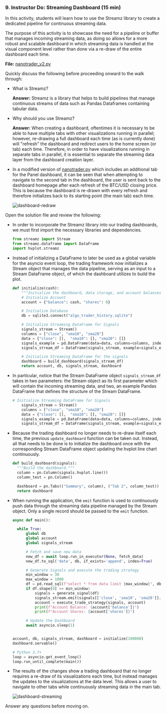 ### 9. Instructor Do: Streaming Dashboard (15 min)

In this activity, students will learn how to use the Streamz library to create a dedicated pipeline for continuous streaming data.

The purpose of this activity is to showcase the need for a pipeline or buffer that manages incoming streaming data, as doing so allows for a more robust and scalable dashboard in which streaming data is handled at the visual component level rather than done via a re-draw of the entire dashboard each time.

**File:** [nanotrader_v2.py](Activities/08-Ins_Streaming_Dashboard/Solved/nanotrader_v2.py)

Quickly discuss the following before proceeding onward to the walk through:

* What is Streamz?

  **Answer:** Streamz is a library that helps to build pipelines that manage continuous streams of data such as Pandas Dataframes containing tabular data.

* Why should you use Streamz?

  **Answer:** When creating a dashboard, oftentimes it is necessary to be able to have multiple tabs with other visualizations running in parallel; however, re-drawing a full dashboard each time (as is currently done) will "refresh" the dashboard and redirect users to the home screen (or tab) each time. Therefore, in order to have visualizations running in separate tabs in parallel, it is essential to separate the streaming data layer from the dashboard creation layer.

* In a modified version of [nanotrader.py](Activities/08-Ins_Streaming_Dashboard/Unsolved/nanotrader.py) which includes an additional tab for the Panel dashboard, it can be seen that when attempting to navigate to the second tab in the dashboard, the user is sent back to the dashboard homepage after each refresh of the BTC/USD closing price. This is because the dashboard is re-drawn with every refresh and therefore initializes back to its starting point (the main tab) each time.

  ![dashboard-redraw](Images/dashboard-redraw.gif)

Open the solution file and review the following:

* In order to incorporate the Streamz library into our trading dashboards, we must first import the necessary libraries and dependencies.

  ```python
  from streamz import Stream
  from streamz.dataframe import DataFrame
  import hvplot.streamz
  ```

* Instead of initializing a DataFrame to later be used as a global variable for the asyncio event loop, the trading framework now initializes a Stream object that manages the data pipeline, serving as an input to a Stream DataFrame object, of which the dashboard utilizes to build the plot.

  ```python
  def initialize(cash):
      """Initialize the dashboard, data storage, and account balances."""
      # Initialize Account
      account = {"balance": cash, "shares": 0}

      # Initialize Database
      db = sqlite3.connect("algo_trader_history.sqlite")

      # Initialize Streaming DataFrame for Signals
      signals_stream = Stream()
      columns = ["close", "sma10", "sma20"]
      data = {"close": [],  "sma10": [], "sma20": []}
      signals_example = pd.DataFrame(data=data, columns=columns, index=pd.DatetimeIndex([]))
      signals_stream_df = DataFrame(signals_stream, example=signals_example)

      # Initialize Streaming DataFrame for the signals
      dashboard = build_dashboard(signals_stream_df)
      return account, db, signals_stream, dashboard
  ```

* In particular, notice that the Stream DataFrame object `signals_stream_df` takes in two parameters: the Stream object as its first parameter which will contain the incoming streaming data, and two, an example Pandas DataFrame that defines the structure of the Stream DataFrame.

  ```python
  # Initialize Streaming DataFrame for Signals
      signals_stream = Stream()
      columns = ["close", "sma10", "sma20"]
      data = {"close": [],  "sma10": [], "sma20": []}
      signals_example = pd.DataFrame(data=data, columns=columns, index=pd.DatetimeIndex([]))
      signals_stream_df = DataFrame(signals_stream, example=signals_example)
  ```

* Because the trading dashboard no longer needs to re-draw itself each time, the previous `update_dashboard` function can be taken out. Instead, all that needs to be done is to initialize the dashboard once with the corresponding Stream DataFrame object updating the hvplot line chart continuously.

  ```python
  def build_dashboard(signals):
    """Build the dashboard."""
    column = pn.Column(signals.hvplot.line())
    column_test = pn.Column()

    dashboard = pn.Tabs(("Summary", column), ("Tab 2", column_test))
    return dashboard
  ```

* When running the application, the `emit` function is used to continuously push data through the streaming data pipeline managed by the Stream object. Only a single record should be passed to the `emit` function.

  ```python
  async def main():

    while True:
        global db
        global account
        global signals_stream

        # Fetch and save new data
        new_df = await loop.run_in_executor(None, fetch_data)
        new_df.to_sql('data', db, if_exists='append', index=True)

        # Generate Signals and execute the trading strategy
        min_window = 30
        max_window = 1000
        df = pd.read_sql(f"select * from data limit {max_window}", db)
        if df.shape[0] >= min_window:
            signals = generate_signal(df)
            signals_stream.emit(signals[['close', 'sma10', 'sma20']].tail(1))
            account = execute_trade_strategy(signals, account)
            print(f"Account Balance: {account['balance']}")
            print(f"Account Shares: {account['shares']}")

        # Update the Dashboard
        await asyncio.sleep(1)


  account, db, signals_stream, dashboard = initialize(100000)
  dashboard.servable()

  # Python 3.7+
  loop = asyncio.get_event_loop()
  loop.run_until_complete(main())
  ```

* The results of the changes show a trading dashboard that no longer requires a re-draw of its visualizations each time, but instead manages the updates to the visualizations at the data level. This allows a user to navigate to other tabs while continuously streaming data in the main tab.

  ![dashboard-streaming](Images/dashboard-streaming.gif)

Answer any questions before moving on.
